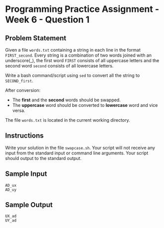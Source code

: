# Programming Practice Assignment - Week 6 - Question 1

## Problem Statement

Given a file `words.txt` containing a string in each line in the format `FIRST_second`.
Every string is a combination of two words joined with an underscore(_),
the first word `FIRST` consists of all uppercase letters
and the second word `second` consists of all lowercase letters.

Write a bash command/script using `sed` to convert all the string to `SECOND_first`.

After conversion:

- The **first** and the **second** words should be swapped.
- The **uppercase** word should be converted to **lowercase** word and vice versa.

The file `words.txt` is located in the current working directory.

## Instructions

Write your solution in the file `swapcase.sh`.
Your script will not receive any input from the standard input or command line arguments.
Your script should output to the standard output.

## Sample Input

```text
AD_ux
AD_uy
```

## Sample Output

```text
UX_ad
UY_ad
```
